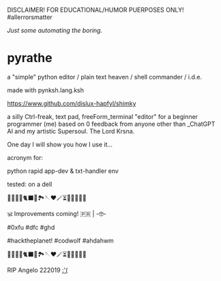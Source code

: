 DISCLAIMER! FOR EDUCATIONAL/HUMOR PUERPOSES ONLY! #allerrorsmatter 

*Just some automating the boring.*

# pyrathe

a "simple" python editor / plain text heaven / shell commander / i.d.e.

made with pynksh.lang.ksh 

https://www.github.com/dislux-hapfyl/shimky

a silly Ctrl-freak, text pad, freeForm_terminal "editor" for a beginner programmer (me) based on 0 feedback from anyone other than _ChatGPT AI and my artistic Supersoul. The Lord Krsna.

One day I will show you how I use it...

acronym for:

python rapid app-dev & txt-handler env

tested: on a dell

🐡🐧🐍🐚🐈‍⬛🦤🏞🪡♥️🪄⏳️🎲🎯🧩🏅🎉


🕉 Improvements coming! 🇵🇷 | -🤓-

#0xfu #dfc #ghd

#hacktheplanet! #codwolf #ahdahwm

🐡🐧🐍🐚🐈‍⬛🦤🏞🪡♥️🪄⏳️🎲🎯🧩🏅🎉

RIP Angelo 222019 [:'(](https://wapa.tv/noticias/locales/desgarrador-v-deo-muestra-el-momento-en-que-ocurri-el-accidente-fatal-en-caguas/article_618df4aa-282e-5dbe-8a76-dab290b6108b.html)

